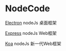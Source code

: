 # NodeCode

[Electron](https://www.electronjs.org/docs)    nodeJs 桌面框架

[Express](http://expressjs.com/)     nodeJs Web框架

[Koa](https://koa.bootcss.com/)         nodeJs 新一代Web框架